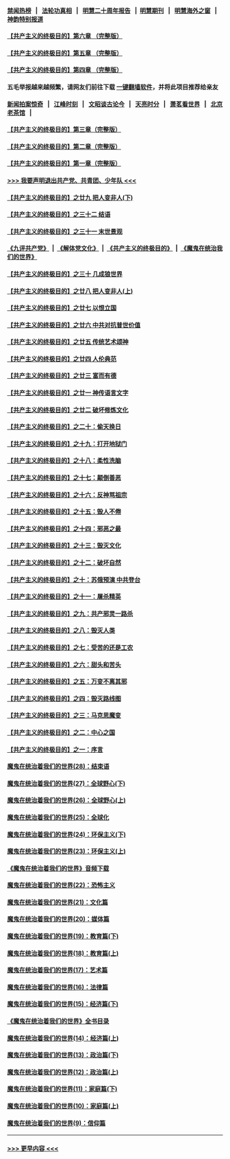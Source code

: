 #### [禁闻热榜](热点新闻.md?=0)  &nbsp;&nbsp;|&nbsp;&nbsp; [法轮功真相](https://github.com/gfw-breaker/truth/blob/master/README.md?=0) &nbsp;&nbsp;|&nbsp;&nbsp; [明慧二十周年报告](https://github.com/gfw-breaker/mh-reports/blob/master/README.md?=0) &nbsp;&nbsp;|&nbsp;&nbsp;[明慧期刊](https://github.com/gfw-breaker/mh-qikan) &nbsp;&nbsp;|&nbsp;&nbsp; [明慧海外之窗](https://github.com/gfw-breaker/mh-news/blob/master/README.md?=0) &nbsp;&nbsp;|&nbsp;&nbsp; [神韵特别报道](https://github.com/gfw-breaker/mh-news/blob/master/shenyun.md?=0)
#### [【共产主义的终极目的】第六章 （完整版）](../pages/nsc422/n11428913.md?t=03110131) 
#### [【共产主义的终极目的】第五章 （完整版）](../pages/nsc422/n11428912.md?t=03110131) 
#### [【共产主义的终极目的】第四章 （完整版）](../pages/nsc422/n11428907.md?t=03110131) 
#### 五毛举报越来越频繁，请网友们前往下载 [一键翻墙软件](https://github.com/gfw-breaker/ssr-accounts)，并将此项目推荐给亲友
#### [新闻拍案惊奇](https://github.com/gfw-breaker/banned-news/blob/master/pages/link4.md) &nbsp;&nbsp;|&nbsp;&nbsp; [江峰时刻](https://github.com/gfw-breaker/banned-news/blob/master/pages/link4.md) &nbsp;&nbsp;|&nbsp;&nbsp; [文昭谈古论今](https://github.com/gfw-breaker/banned-news/blob/master/pages/link4.md) &nbsp;&nbsp;|&nbsp;&nbsp; [天亮时分](https://github.com/gfw-breaker/banned-news/blob/master/pages/link4.md) &nbsp;&nbsp;|&nbsp;&nbsp; [萧茗看世界](https://github.com/gfw-breaker/banned-news/blob/master/pages/link4.md) &nbsp;&nbsp;|&nbsp;&nbsp; [北京老茶馆](https://github.com/gfw-breaker/banned-news/blob/master/pages/link4.md) &nbsp;&nbsp;|&nbsp;&nbsp; 
#### [【共产主义的终极目的】第三章（完整版）](../pages/nsc422/n11428848.md?t=03110131) 
#### [【共产主义的终极目的】第二章（完整版）](../pages/nsc422/n11428831.md?t=03110131) 
#### [【共产主义的终极目的】第一章（完整版）](../pages/nsc422/n11417651.md?t=03110131) 
#### [>>> 我要声明退出共产党、共青团、少年队 <<<](https://github.com/begood0513/goodnews/blob/master/quit/letter.md) 
#### [【共产主义的终极目的】之廿九 把人变非人(下)](../pages/nsc422/n11344140.md?t=03110131) 
#### [【共产主义的终极目的】之三十二 结语](../pages/nsc422/n11360535.md?t=03110131) 
#### [【共产主义的终极目的】之三十一 末世景观](../pages/nsc422/n11351129.md?t=03110131) 
#### [《九评共产党》](https://github.com/begood0513/9ping.md/blob/master/README.md) &nbsp;|&nbsp; [《解体党文化》](../../../../jtdwh.md/blob/master/README.md)  &nbsp;|&nbsp; [《共产主义的终极目的》](../../../../gczydzjmd.md/blob/master/README.md) &nbsp;|&nbsp; [《魔鬼在统治我们的世界》](../../../../mgztzwmdsj.md/blob/master/README.md) 
#### [【共产主义的终极目的】之三十 几成狼世界](../pages/nsc422/n11348280.md?t=03110131) 
#### [【共产主义的终极目的】之廿八 把人变非人(上)](../pages/nsc422/n11340492.md?t=03110131) 
#### [【共产主义的终极目的】之廿七 以恨立国](../pages/nsc422/n11336944.md?t=03110131) 
#### [【共产主义的终极目的】之廿六 中共对抗普世价值](../pages/nsc422/n11324785.md?t=03110131) 
#### [【共产主义的终极目的】之廿五 传统艺术颂神](../pages/nsc422/n11296396.md?t=03110131) 
#### [【共产主义的终极目的】之廿四 人伦典范](../pages/nsc422/n11296397.md?t=03110131) 
#### [【共产主义的终极目的】之廿三 富而有德](../pages/nsc422/n11283598.md?t=03110131) 
#### [【共产主义的终极目的】之廿一 神传语言文字](../pages/nsc422/n11263265.md?t=03110131) 
#### [【共产主义的终极目的】之廿二 破坏修炼文化](../pages/nsc422/n11245728.md?t=03110131) 
#### [【共产主义的终极目的】之二十：偷天换日](../pages/nsc422/n11238846.md?t=03110131) 
#### [【共产主义的终极目的】之十九：打开地狱门](../pages/nsc422/n11206376.md?t=03110131) 
#### [【共产主义的终极目的】之十八：柔性洗脑](../pages/nsc422/n11199994.md?t=03110131) 
#### [【共产主义的终极目的】之十七：颠倒善恶](../pages/nsc422/n11179782.md?t=03110131) 
#### [【共产主义的终极目的】之十六：反神骂祖宗](../pages/nsc422/n11166798.md?t=03110131) 
#### [【共产主义的终极目的】之十五：毁人不倦](../pages/nsc422/n11166792.md?t=03110131) 
#### [【共产主义的终极目的】之十四：邪恶之最](../pages/nsc422/n11150249.md?t=03110131) 
#### [【共产主义的终极目的】之十三：毁灭文化](../pages/nsc422/n11135227.md?t=03110131) 
#### [【共产主义的终极目的】之十二：破坏自然](../pages/nsc422/n11135214.md?t=03110131) 
#### [【共产主义的终极目的】之十：苏俄预演 中共登台](../pages/nsc422/n11118424.md?t=03110131) 
#### [【共产主义的终极目的】之十一：屠杀精英](../pages/nsc422/n11118442.md?t=03110131) 
#### [【共产主义的终极目的】之九：共产邪灵一路杀](../pages/nsc422/n11114139.md?t=03110131) 
#### [【共产主义的终极目的】之八：毁灭人类](../pages/nsc422/n11108503.md?t=03110131) 
#### [【共产主义的终极目的】之七：受苦的还是工农](../pages/nsc422/n11101809.md?t=03110131) 
#### [【共产主义的终极目的】之六：甜头和苦头](../pages/nsc422/n11096971.md?t=03110131) 
#### [【共产主义的终极目的】之五：万变不离其邪](../pages/nsc422/n11091285.md?t=03110131) 
#### [【共产主义的终极目的】之四：毁灭路线图](../pages/nsc422/n11086284.md?t=03110131) 
#### [【共产主义的终极目的】之三：马克思魔变](../pages/nsc422/n11061941.md?t=03110131) 
#### [【共产主义的终极目的】之二：中心之国](../pages/nsc422/n11047728.md?t=03110131) 
#### [【共产主义的终极目的】之一：序言](../pages/nsc422/n11086077.md?t=03110131) 
#### [魔鬼在统治着我们的世界(28)：结束语](../pages/nsc422/n10936246.md?t=03110131) 
#### [魔鬼在统治着我们的世界(27)：全球野心(下)](../pages/nsc422/n10928319.md?t=03110131) 
#### [魔鬼在统治着我们的世界(26)：全球野心(上)](../pages/nsc422/n10900318.md?t=03110131) 
#### [魔鬼在统治着我们的世界(25)：全球化](../pages/nsc422/n10788205.md?t=03110131) 
#### [魔鬼在统治着我们的世界(24)：环保主义(下)](../pages/nsc422/n10695307.md?t=03110131) 
#### [魔鬼在统治着我们的世界(23)：环保主义(上)](../pages/nsc422/n10688613.md?t=03110131) 
#### [《魔鬼在统治着我们的世界》音频下载](../pages/nsc422/n10635553.md?t=03110131) 
#### [魔鬼在统治着我们的世界(22)：恐怖主义](../pages/nsc422/n10614727.md?t=03110131) 
#### [魔鬼在统治着我们的世界(21)：文化篇](../pages/nsc422/n10597706.md?t=03110131) 
#### [魔鬼在统治着我们的世界(20)：媒体篇](../pages/nsc422/n10586579.md?t=03110131) 
#### [魔鬼在统治着我们的世界(19)：教育篇(下)](../pages/nsc422/n10564808.md?t=03110131) 
#### [魔鬼在统治着我们的世界(18)：教育篇(上)](../pages/nsc422/n10526970.md?t=03110131) 
#### [魔鬼在统治着我们的世界(17)：艺术篇](../pages/nsc422/n10499093.md?t=03110131) 
#### [魔鬼在统治着我们的世界(16)：法律篇](../pages/nsc422/n10485969.md?t=03110131) 
#### [魔鬼在统治着我们的世界(15)：经济篇(下)](../pages/nsc422/n10469975.md?t=03110131) 
#### [《魔鬼在统治着我们的世界》全书目录](../pages/nsc422/n10464261.md?t=03110131) 
#### [魔鬼在统治着我们的世界(14)：经济篇(上)](../pages/nsc422/n10457370.md?t=03110131) 
#### [魔鬼在统治着我们的世界(13)：政治篇(下)](../pages/nsc422/n10448270.md?t=03110131) 
#### [魔鬼在统治着我们的世界(12)：政治篇(上)](../pages/nsc422/n10444576.md?t=03110131) 
#### [魔鬼在统治着我们的世界(11)：家庭篇(下)](../pages/nsc422/n10440961.md?t=03110131) 
#### [魔鬼在统治着我们的世界(10)：家庭篇(上)](../pages/nsc422/n10435448.md?t=03110131) 
#### [魔鬼在统治着我们的世界(9)：信仰篇](../pages/nsc422/n10432159.md?t=03110131) 

----
#### [ >>> 更早内容 <<< ](../indexes/nsc422-earlier.md)
